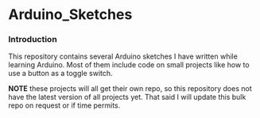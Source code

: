 # Arduino_Sketches
### Introduction
This repository contains several Arduino sketches I have written while learning Arduino. 
Most of them include code on small projects like how to use a button as a toggle switch. 


**NOTE** these projects will all get their own repo, so this repository
does not have the latest version of all projects yet. That said I will update
this bulk repo on request or if time permits.
